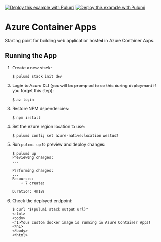 [![Deploy this example with Pulumi](https://www.pulumi.com/images/deploy-with-pulumi/dark.svg)](https://app.pulumi.com/new?template=https://github.com/pulumi/examples/blob/master/azure-ts-containerapps/README.md#gh-light-mode-only)
[![Deploy this example with Pulumi](https://get.pulumi.com/new/button-light.svg)](https://app.pulumi.com/new?template=https://github.com/pulumi/examples/blob/master/azure-ts-containerapps/README.md#gh-dark-mode-only)

# Azure Container Apps

Starting point for building web application hosted in Azure Container Apps.

## Running the App

1.  Create a new stack:

    ```
    $ pulumi stack init dev
    ```

1.  Login to Azure CLI (you will be prompted to do this during deployment if you forget this step):

    ```
    $ az login
    ```

1.  Restore NPM dependencies:

    ```
    $ npm install
    ```

1. Set the Azure region location to use:

    ```
    $ pulumi config set azure-native:location westus2
    ```

1.  Run `pulumi up` to preview and deploy changes:

    ```
    $ pulumi up
    Previewing changes:
    ...

    Performing changes:
    ...
    Resources:
        + 7 created

    Duration: 4m18s
    ```

1.  Check the deployed endpoint:

    ```
    $ curl "$(pulumi stack output url)"
    <html>
    <body>
    <h1>Your custom docker image is running in Azure Container Apps!</h1>
    </body>
    </html>
    ```
